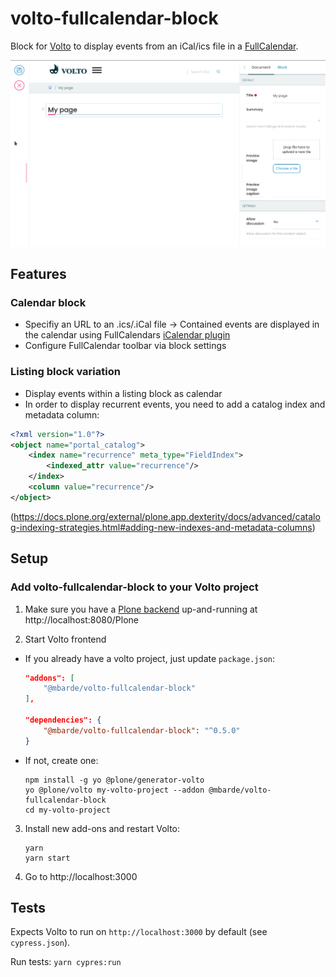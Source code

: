 # volto-fullcalendar-block

Block for [Volto](https://github.com/plone/volto) to display events from an iCal/ics file in a [FullCalendar](https://fullcalendar.io/).

![Demo](https://raw.githubusercontent.com/mbarde/volto-fullcalendar-block/docs/docs/demo.gif)

## Features

### Calendar block

* Specifiy an URL to an .ics/.iCal file -> Contained events are displayed in the calendar using FullCalendars [iCalendar plugin](https://fullcalendar.io/docs/icalendar)
* Configure FullCalendar toolbar via block settings

### Listing block variation

* Display events within a listing block as calendar
* In order to display recurrent events, you need to add a catalog index and metadata column:

```XML
<?xml version="1.0"?>
<object name="portal_catalog">
    <index name="recurrence" meta_type="FieldIndex">
        <indexed_attr value="recurrence"/>
    </index>
    <column value="recurrence"/>
</object>
```

(https://docs.plone.org/external/plone.app.dexterity/docs/advanced/catalog-indexing-strategies.html#adding-new-indexes-and-metadata-columns)

## Setup

### Add volto-fullcalendar-block to your Volto project

1. Make sure you have a [Plone backend](https://plone.org/download) up-and-running at http://localhost:8080/Plone

2. Start Volto frontend

- If you already have a volto project, just update `package.json`:

  ```JSON
  "addons": [
      "@mbarde/volto-fullcalendar-block"
  ],

  "dependencies": {
      "@mbarde/volto-fullcalendar-block": "^0.5.0"
  }
  ```

- If not, create one:

  ```
  npm install -g yo @plone/generator-volto
  yo @plone/volto my-volto-project --addon @mbarde/volto-fullcalendar-block
  cd my-volto-project
  ```

3. Install new add-ons and restart Volto:

   ```
   yarn
   yarn start
   ```

4. Go to http://localhost:3000

## Tests

Expects Volto to run on `http://localhost:3000` by default (see `cypress.json`).

Run tests: `yarn cypres:run`
